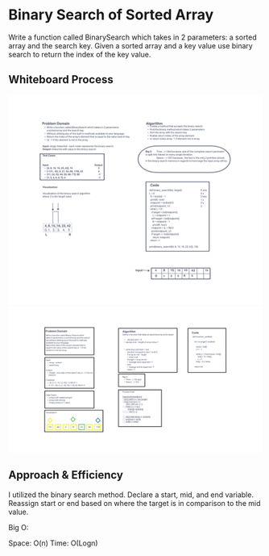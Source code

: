 # Binary Search of Sorted Array
Write a function called BinarySearch which takes in 2 parameters: a sorted array and the search key.
Given a sorted array and a key value use binary search to return the index of the key value.


## Whiteboard Process
![Whiteboard Image](./array_binary_search.png)
![Whiteboard Image](./array_binary_search%20copy.png)
## Approach & Efficiency
I utilized the binary search method. Declare a start, mid, and end variable. Reassign start or end based on where the target is in comparison to the mid value.

Big O:

Space: O(n)
Time: O(Logn)

